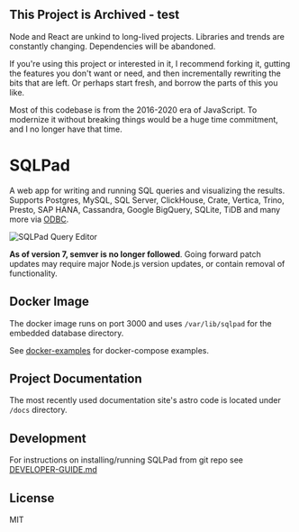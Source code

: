 ## This Project is Archived - test

Node and React are unkind to long-lived projects. Libraries and trends are constantly changing. Dependencies will be abandoned.

If you're using this project or interested in it, I recommend forking it, gutting the features you don't want or need, and then incrementally rewriting the bits that are left. Or perhaps start fresh, and borrow the parts of this you like. 

Most of this codebase is from the 2016-2020 era of JavaScript. To modernize it without breaking things would be a huge time commitment, and I no longer have that time.

# SQLPad

A web app for writing and running SQL queries and visualizing the results. Supports Postgres, MySQL, SQL Server, ClickHouse, Crate, Vertica, Trino, Presto, SAP HANA, Cassandra, Google BigQuery, SQLite, TiDB and many more via [ODBC](https://github.com/sqlpad/sqlpad/wiki/ODBC).

![SQLPad Query Editor](https://user-images.githubusercontent.com/303966/99915755-32f78e80-2ccb-11eb-9f74-b18846d6108d.png)


**As of version 7, semver is no longer followed**. Going forward patch updates may require major Node.js version updates, or contain removal of functionality.

## Docker Image

The docker image runs on port 3000 and uses `/var/lib/sqlpad` for the embedded database directory.

See [docker-examples](https://github.com/sqlpad/sqlpad/tree/master/docker-examples) for docker-compose examples.

## Project Documentation

The most recently used documentation site's astro code is located under `/docs` directory. 

## Development

For instructions on installing/running SQLPad from git repo see [DEVELOPER-GUIDE.md](https://github.com/sqlpad/sqlpad/blob/master/DEVELOPER-GUIDE.md)

## License

MIT
